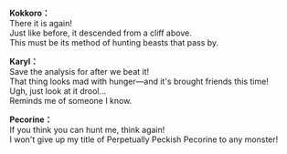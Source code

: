 # 

  
**Kokkoro：**  
There it is again!  
Just like before, it descended from a cliff above.  
This must be its method of hunting beasts that pass by.  
  
**Karyl：**  
Save the analysis for after we beat it!  
That thing looks mad with hunger—and it's brought friends this time!  
Ugh, just look at it drool...  
 Reminds me of someone I know.  
  
**Pecorine：**  
If you think you can hunt me, think again!  
I won't give up my title of Perpetually Peckish Pecorine to any monster!  
